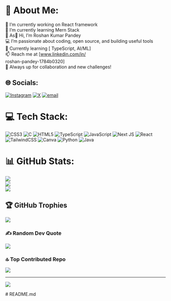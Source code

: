 # 💫 About Me:
🔭 I’m currently working on React framework<br>🌱 I’m currently learning Mern Stack<br>💬 As👋 Hi, I’m Roshan Kumar Pandey  <br>💻 I’m passionate about coding, open source, and building useful tools  <br>🌱 Currently learning [  TypeScript, AI/ML]  <br>📫 Reach me at [www.linkedin.com/in/<br>roshan-pandey-1784b0320]  <br>🚀 Always up for collaboration and new challenges!<br>


## 🌐 Socials:
[![Instagram](https://img.shields.io/badge/Instagram-%23E4405F.svg?logo=Instagram&logoColor=white)](https://instagram.com/rkxlevi) [![X](https://img.shields.io/badge/X-black.svg?logo=X&logoColor=white)](https://x.com/Roshx02) [![email](https://img.shields.io/badge/Email-D14836?logo=gmail&logoColor=white)](mailto:roshanpandey2028@gmail.com) 

# 💻 Tech Stack:
![CSS3](https://img.shields.io/badge/css3-%231572B6.svg?style=for-the-badge&logo=css3&logoColor=white) ![C](https://img.shields.io/badge/c-%2300599C.svg?style=for-the-badge&logo=c&logoColor=white) ![HTML5](https://img.shields.io/badge/html5-%23E34F26.svg?style=for-the-badge&logo=html5&logoColor=white) ![TypeScript](https://img.shields.io/badge/typescript-%23007ACC.svg?style=for-the-badge&logo=typescript&logoColor=white) ![JavaScript](https://img.shields.io/badge/javascript-%23323330.svg?style=for-the-badge&logo=javascript&logoColor=%23F7DF1E) ![Next JS](https://img.shields.io/badge/Next-black?style=for-the-badge&logo=next.js&logoColor=white) ![React](https://img.shields.io/badge/react-%2320232a.svg?style=for-the-badge&logo=react&logoColor=%2361DAFB) ![TailwindCSS](https://img.shields.io/badge/tailwindcss-%2338B2AC.svg?style=for-the-badge&logo=tailwind-css&logoColor=white) ![Canva](https://img.shields.io/badge/Canva-%2300C4CC.svg?style=for-the-badge&logo=Canva&logoColor=white) ![Python](https://img.shields.io/badge/python-3670A0?style=for-the-badge&logo=python&logoColor=ffdd54) ![Java](https://img.shields.io/badge/java-%23ED8B00.svg?style=for-the-badge&logo=openjdk&logoColor=white)
# 📊 GitHub Stats:
![](https://github-readme-stats.vercel.app/api?username=Devrush07&theme=holi&hide_border=false&include_all_commits=false&count_private=false)<br/>
![](https://nirzak-streak-stats.vercel.app/?user=Devrush07&theme=holi&hide_border=false)<br/>
![](https://github-readme-stats.vercel.app/api/top-langs/?username=Devrush07&theme=holi&hide_border=false&include_all_commits=false&count_private=false&layout=compact)

## 🏆 GitHub Trophies
![](https://github-profile-trophy.vercel.app/?username=Devrush07&theme=default&no-frame=false&no-bg=true&margin-w=4)

### ✍️ Random Dev Quote
![](https://quotes-github-readme.vercel.app/api?type=horizontal&theme=radical)

### 🔝 Top Contributed Repo
![](https://github-contributor-stats.vercel.app/api?username=Devrush07&limit=5&theme=dark&combine_all_yearly_contributions=true)

---
[![](https://visitcount.itsvg.in/api?id=Devrush07&icon=0&color=11)](https://visitcount.itsvg.in)

<!-- Proudly created with GPRM ( https://gprm.itsvg.in ) --># README.md
